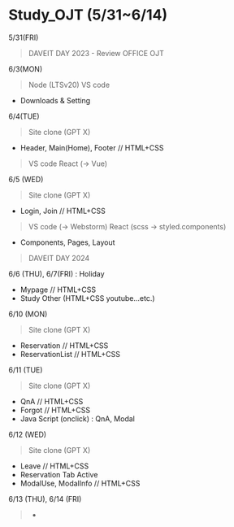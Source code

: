 # Study_OJT (5/31~6/14)

5/31(FRI)
> DAVEIT DAY 2023 - Review
> OFFICE OJT

6/3(MON)
> Node (LTSv20)
> VS code
- Downloads & Setting

6/4(TUE)
> Site clone (GPT X)
- Header, Main(Home), Footer // HTML+CSS
> VS code
> React (→ Vue)

6/5 (WED)
> Site clone (GPT X)
- Login, Join // HTML+CSS
> VS code (→ Webstorm)
> React (scss → styled.components)
- Components, Pages, Layout 

> DAVEIT DAY 2024 

6/6 (THU), 6/7(FRI) : Holiday
- Mypage // HTML+CSS
- Study Other (HTML+CSS youtube...etc.)

6/10 (MON)
> Site clone (GPT X)
- Reservation // HTML+CSS
- ReservationList // HTML+CSS

6/11 (TUE)
> Site clone (GPT X)
- QnA // HTML+CSS
- Forgot // HTML+CSS
- Java Script (onclick) : QnA, Modal

6/12 (WED)
> Site clone (GPT X)
- Leave // HTML+CSS
- Reservation Tab Active
- ModalUse, ModalInfo // HTML+CSS

6/13 (THU), 6/14 (FRI)
> -
